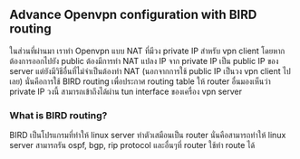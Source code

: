 ## Advance Openvpn configuration with BIRD routing
ในส่วนที่ผ่านมา เราทำ Openvpn แบบ NAT ที่มีวง private IP สำหรับ vpn client โดยหากต้องการออกไปยัง public ต้องมีการทำ NAT แปลง IP จาก private IP เป็น public IP ของ server
แต่ยังมีวิธีอื่นที่ไม่จำเป็นต้องทำ NAT (นอกจากการใช้ public IP เป็นวง vpn client ไปเลย) นั่นคือการใช้ BIRD routing เพื่อประกาศ routing table ให้ router อื่นมองเห็นว่า private IP วงนี้
สามารถเข้าถึงได้ผ่าน tun interface ของเครื่อง vpn server

### What is BIRD routing?
BIRD เป็นโปรแกรมที่ทำให้ linux server ทำตัวเสมือนเป็น router นั่นคือสามารถทำให้ linux server สามารถรัน ospf, bgp, rip protocol และอื่นๆที่ router ใช้ทำ route ได้

